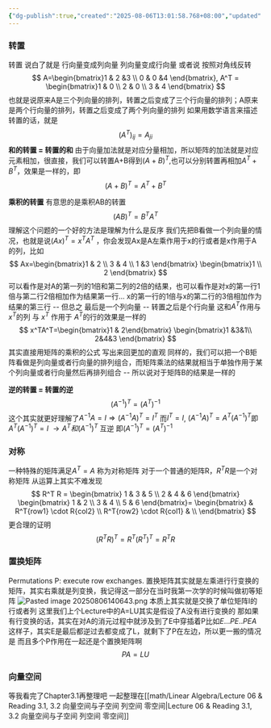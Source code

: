 ```yaml
---
{"dg-publish":true,"created":"2025-08-06T13:01:58.768+08:00","updated":"2025-08-09T17:07:04.162+08:00","permalink":"/math/Linear Algebra/Lecture 05 & Reading 2.7, 3.1 转置 对称 置换 向量空间/","dgPassFrontmatter":true,"noteIcon":""}
---
```



### 转置
转置 说白了就是 行向量变成列向量 列向量变成行向量 或者说 按照对角线反转
$$
A=\begin{bmatrix}1 & 2 &3 \\ 0 & 0 &4  \end{bmatrix},
A^T = \begin{bmatrix}1 & 0 \\ 2 & 0 \\  3 & 4 \end{bmatrix}
$$
也就是说原来A是三个列向量的排列，转置之后变成了三个行向量的排列；A原来是两个行向量的排列，转置之后变成了两个列向量的排列
如果用数学语言来描述转置的话，就是
$$
(A^T)_{ij} = A_{ji}
$$
**和的转置 = 转置的和**
由于向量加法就是对应分量相加，所以矩阵的加法就是对应元素相加，很直接，我们可以转置A+B得到$(A+B)^T$,也可以分别转置再相加$A^T+B^T$，效果是一样的，即
$$
(A+B)^T = A^T+B^T
$$

**乘积的转置**
有意思的是乘积AB的转置
$$
(AB)^T = B^TA^T
$$
理解这个问题的一个好的方法是理解为什么是反序
我们先把B看做一个列向量的情况，也就是说$(Ax)^T = x^TA^T$ ，你会发现Ax是A左乘作用于x的行或者是x作用于A的列，比如
$$
Ax=\begin{bmatrix}1 & 2 \\ 3 & 4 \\ 1 &3  \end{bmatrix}
\begin{bmatrix}1 \\ 2 \end{bmatrix}
$$
可以看作是对A的第一列的1倍和第二列的2倍的结果，也可以看作是对x的第一行1倍与第二行2倍相加作为结果第一行... x的第一行的1倍与x的第二行的3倍相加作为结果的第三行 -- 但总之 最后是一个列向量 -- 转置之后是个行向量
这和$A^T$作用与$x^T$的列 与 $x^T$ 作用于 $A^T$的行的效果是一样的
$$
x^TA^T=\begin{bmatrix}1 & 2\end{bmatrix}
\begin{bmatrix}1 &3&1\\ 2&4&3 \end{bmatrix}
$$
其实直接用矩阵的乘积的公式 写出来回更加的直观
同样的，我们可以把一个B矩阵看做是列向量或者行向量的排列组合，而矩阵乘法的结果就相当于单独作用于某个列向量或者行向量然后再排列组合 -- 所以说对于矩阵B的结果是一样的

**逆的转置 = 转置的逆**
$$
(A^{-1})^T = (A^T)^{-1}
$$
这个其实就更好理解了$A^{-1}A=I \Rightarrow (A^{-1}A)^T=I^T$
而$I^T=I$, $(A^{-1}A)^T = A^T(A^{-1})^T$即 $A^T(A^{-1})^T = I$
$\rightarrow A^T和(A^{-1})^T$ 互逆 即$(A^{-1})^T = (A^T)^{-1}$

### 对称
一种特殊的矩阵满足$A^T = A$ 称为对称矩阵
对于一个普通的矩阵R，$R^TR$是一个对称矩阵
从运算上其实不难发现
$$
R^T R = \begin{bmatrix}
1 & 3 & 5 \\
2 & 4 & 6
\end{bmatrix}
\begin{bmatrix}
1 & 2 \\
3 & 4 \\
5 & 6
\end{bmatrix}=
\begin{bmatrix}
& R^T{row1} \cdot R{col2}  \\
R^T{row2} \cdot R{col1} & \\
\end{bmatrix}
$$
更合理的证明
$$
(R^TR)^T
=R^T(R^T)^T
=R^TR
$$

### 置换矩阵
Permutations P: execute row exchanges.
置换矩阵其实就是左乘进行行变换的矩阵，其实右乘就是列变换，我记得这一部分在当时我第一次学的时候叫做初等矩阵
![Pasted image 20250806140643.png](/img/user/accessory/Pasted%20image%2020250806140643.png)
本质上其实就是交换了单位矩阵I的行或者列
这里我们上个Lecture中的A=LU其实是假设了A没有进行变换的
那如果有行变换的话，其实在对A的消元过程中就涉及到了E中穿插着P比如$E...PE..PEA$这样子，其实E是最后都逆过去都变成了L，就剩下了P在左边，所以更一搬的情况是 而且多个P作用在一起还是个置换矩阵啊
$$
PA=LU
$$
### 向量空间
等我看完了Chapter3.1再整理吧
一起整理在[[math/Linear Algebra/Lecture 06 & Reading 3.1, 3.2 向量空间与子空间 列空间 零空间\|Lecture 06 & Reading 3.1, 3.2 向量空间与子空间 列空间 零空间]]